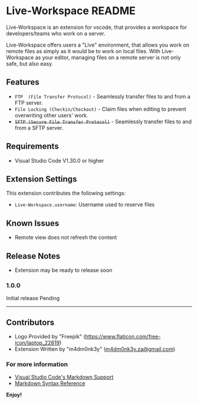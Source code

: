 # Live-Workspace README

Live-Workspace is an extension for vscode, that provides a workspace for developers/teams who work on a server.

Live-Workspace offers users a "Live" environment, that allows you work on remote files as simply as it would be to work on local files. With Live-Workspace as your editor, managing files on a remote server is not only safe, but also easy.


## Features

* `FTP  (File Transfer Protocol)` - Seamlessly transfer files to and from a FTP server.
* `File Locking (Checkin/Checkout)` - Claim files when editing to prevent overwriting other users' work.
* ~~`SFTP (Secure File Transfer Protocol)`~~ - Seamlessly transfer files to and from a SFTP server.

## Requirements

* Visual Studio Code V1.30.0 or higher

## Extension Settings

This extension contributes the following settings:

* `Live-Workspace.username`: Username used to reserve files

## Known Issues

* Remote view does not refresh the content

## Release Notes

* Extension may be ready to release soon

### 1.0.0

Initial release Pending


-----------------------------------------------------------------------------------------------------------

## Contributors

* Logo Provided by "Freepik" (https://www.flaticon.com/free-icon/laptop_22819)
* Extension Written by "m4dm0nk3y" (m4dm0nk3y.za@gmail.com)

### For more information

* [Visual Studio Code's Markdown Support](http://code.visualstudio.com/docs/languages/markdown)
* [Markdown Syntax Reference](https://help.github.com/articles/markdown-basics/)

**Enjoy!**
